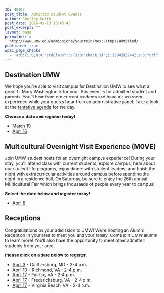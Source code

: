 ```yaml
---
ID: 48107
post_title: Admitted Student Events
author: Shelley Keith
post_date: 2016-01-13 13:05:45
post_excerpt: ""
layout: page
permalink: >
  http://www.umw.edu/admissions/youarein/next-steps/admitted/
published: true
wpsi_page_checks:
  - 'a:6:{i:0;O:8:"stdClass":5:{s:8:"check_id";i:15945822442;s:3:"url";s:59:"http://www.umw.edu/admissions/youarein/next-steps/admitted/";s:6:"status";s:8:"checking";s:6:"_links";O:8:"stdClass":1:{s:9:"pagecheck";s:65:"https://api.siteimprove.com/v1/sites/448702/pagecheck/15945822442";}s:4:"time";i:1458137004;}i:1;O:8:"stdClass":5:{s:8:"check_id";i:15945822442;s:3:"url";s:59:"http://www.umw.edu/admissions/youarein/next-steps/admitted/";s:6:"status";s:8:"checking";s:6:"_links";O:8:"stdClass":1:{s:9:"pagecheck";s:65:"https://api.siteimprove.com/v1/sites/448702/pagecheck/15945822442";}s:4:"time";i:1458136789;}i:2;O:8:"stdClass":5:{s:8:"check_id";i:15945822442;s:3:"url";s:59:"http://www.umw.edu/admissions/youarein/next-steps/admitted/";s:6:"status";s:8:"checking";s:6:"_links";O:8:"stdClass":1:{s:9:"pagecheck";s:65:"https://api.siteimprove.com/v1/sites/448702/pagecheck/15945822442";}s:4:"time";i:1457979096;}i:3;O:8:"stdClass":5:{s:8:"check_id";i:15945822442;s:3:"url";s:59:"http://www.umw.edu/admissions/youarein/next-steps/admitted/";s:6:"status";s:8:"checking";s:6:"_links";O:8:"stdClass":1:{s:9:"pagecheck";s:65:"https://api.siteimprove.com/v1/sites/448702/pagecheck/15945822442";}s:4:"time";i:1457979041;}i:4;O:8:"stdClass":5:{s:8:"check_id";i:15945822442;s:3:"url";s:59:"http://www.umw.edu/admissions/youarein/next-steps/admitted/";s:6:"status";s:8:"checking";s:6:"_links";O:8:"stdClass":1:{s:9:"pagecheck";s:65:"https://api.siteimprove.com/v1/sites/448702/pagecheck/15945822442";}s:4:"time";i:1457550087;}i:5;O:8:"stdClass":5:{s:8:"check_id";i:15945822442;s:3:"url";s:59:"http://www.umw.edu/admissions/youarein/next-steps/admitted/";s:6:"status";s:8:"checking";s:6:"_links";O:8:"stdClass":1:{s:9:"pagecheck";s:65:"https://api.siteimprove.com/v1/sites/448702/pagecheck/15945822442";}s:4:"time";i:1457374573;}}'
---
```

<h2>Destination UMW</h2>
We hope you’re able to visit campus for Destination UMW to see what a great fit Mary Washington is for you! This event is for admitted student and parents. You’ll hear from our current students and have a classroom experience while your guests hear from an administrative panel. Take a look at the <a href="http://www.umw.edu/admissions/wp-content/uploads/sites/6/2016/01/Tentative-Agenda-Website.pdf" rel="">tentative agenda</a> for the day.

<strong>Choose a date and register today!</strong>
<ul>
	<li><a href="https://umw.askadmissions.net/Portal/EI/ViewDetails?gid=623577eb43a72c73fe4cfa9bf96c12a4e464cf" target="_blank" rel="nofollow">March 19</a></li>
	<li><a href="https://umw.askadmissions.net/Portal/EI/ViewDetails?gid=6235778ef402bf3d684a4fa69cd91eaabd87f8" target="_blank" rel="nofollow">April 16</a></li>
</ul>
<h2>Multicultural Overnight Visit Experience (MOVE)</h2>
Join UMW student hosts for an overnight campus experience! During your stay, you'll attend class with current students, explore campus, hear about our student life programs, enjoy dinner with student leaders, and finish the night with extracurricular activities around campus before spending the night in a residence hall. On Saturday, be sure to enjoy the 26th annual Multicultural Fair which brings thousands of people every year to campus!

<strong>Select the date below and register today!</strong>
<ul>
	<li><a href="https://umw.askadmissions.net/Portal/EI/ViewDetails?gid=6235777e90b589d8794cc1915c148cba78140a" target="_blank" rel="nofollow">April 8</a></li>
</ul>
<h2>Receptions</h2>
Congratulations on your admission to UMW! We’re hosting an Alumni Reception in your area to meet you and your family. Come join UMW alumni to learn more! You’ll also have the opportunity to meet other admitted students from your area.

<strong>Please click on a date below to register.</strong>
<ul>
	<li><a href="https://umw.askadmissions.net/Portal/EI/ViewDetails?gid=623577d0f77f5b5ebf4e79a1343533e6134c43">April 3</a> - Gaithersburg, MD - 2-4 p.m.</li>
	<li><a href="https://umw.askadmissions.net/Portal/EI/ViewDetails?gid=623577f3fbc13106954328a2d61689578233e1">April 10</a> - Richmond, VA - 2-4 p.m.</li>
	<li><a href="https://umw.askadmissions.net/Portal/EI/ViewDetails?gid=6235778d090b3aeb53416bb908fa921f01ac31" target="_blank" rel="nofollow">April 17</a> - Fairfax, VA - 2-4 p.m.</li>
	<li><a href="https://umw.askadmissions.net/Portal/EI/ViewDetails?gid=6235779a958f72bfed4c39bb48f882479673ff" target="_blank" rel="nofollow">April 17</a> - Fredericksburg, VA - 2-4 p.m.</li>
	<li><a href="https://umw.askadmissions.net/Portal/EI/ViewDetails?gid=62357779b55f9609a940008349314294f2b90a" target="_blank" rel="nofollow">April 17</a> - Virginia Beach, VA - 2-4 p.m.</li>
</ul>